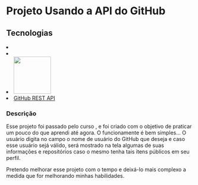 <h1>Projeto Usando a API do GitHub</h1>

<h2>Tecnologias</h2>
<li><i class="devicon-html5-plain colored"></i></li>
    <li><i class="devicon-css3-plain colored"></i></li>
    <li><img src="https://cdn.jsdelivr.net/gh/devicons/devicon/icons/github/github-original.svg" width="100px"/></li>
    <li><a href="https://docs.github.com/en/rest?apiVersion=2022-11-28">GitHub REST API <i class="devicon-github-original colored"></i></a></li>

<section class="description">
    <h3>Descrição</h3>
    <p>Esse projeto foi passado pelo curso <DevQuest>, e foi criado com o objetivo de praticar um pouco do que aprendi até agora. O funcionamente é bem simples... O usuário digita no campo o nome de usuário do GitHub que deseja e caso esse usuário sejá válido, será mostrado na tela algumas de suas informações e repositórios caso o mesmo tenha tais itens públicos em seu perfil.</p>
    <p>Pretendo melhorar esse projeto com o tempo e deixá-lo mais complexo a medida que for melhorando minhas habilidades.</p>
</section>


